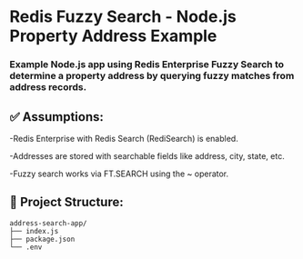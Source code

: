 # Redis Fuzzy Search - Node.js Property Address Example

### Example Node.js app using Redis Enterprise Fuzzy Search to determine a property address by querying fuzzy matches from address records.

## ✅ Assumptions:
-Redis Enterprise with Redis Search (RediSearch) is enabled.

-Addresses are stored with searchable fields like address, city, state, etc.

-Fuzzy search works via FT.SEARCH using the ~ operator.

## 📁 Project Structure:
```
address-search-app/
├── index.js
├── package.json
└── .env
```

